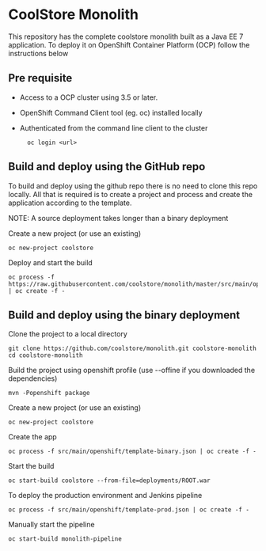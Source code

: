 # CoolStore Monolith

This repository has the complete coolstore monolith built as a Java EE 7 application. To deploy it on OpenShift Container Platform (OCP) follow the instructions below

## Pre requisite

* Access to a OCP cluster using 3.5 or later.
* OpenShift Command Client tool (eg. oc) installed locally
* Authenticated from the command line client to the cluster

        oc login <url>


## Build and deploy using the GitHub repo
To build and deploy using the github repo there is no need to clone this repo locally. All that is required is to create a project and process and create the application according to the template. 

NOTE: A source deployment takes longer than a binary deployment

Create a new project (or use an existing)

    oc new-project coolstore

Deploy and start the build

    oc process -f https://raw.githubusercontent.com/coolstore/monolith/master/src/main/openshift/template.json | oc create -f -

## Build and deploy using the binary deployment

Clone the project to a local directory

    git clone https://github.com/coolstore/monolith.git coolstore-monolith
    cd coolstore-monolith

Build the project using openshift profile (use --offine if you downloaded the dependencies)

    mvn -Popenshift package

Create a new project (or use an existing)

    oc new-project coolstore

Create the app

    oc process -f src/main/openshift/template-binary.json | oc create -f -

Start the build

    oc start-build coolstore --from-file=deployments/ROOT.war
    
To deploy the production environment and Jenkins pipeline

    oc process -f src/main/openshift/template-prod.json | oc create -f -
    
Manually start the pipeline

    oc start-build monolith-pipeline



 